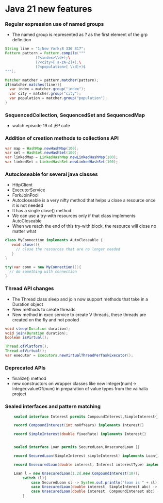 # Java 21 new features

### Regular expression use of named groups
- The named group is represented as ?<name> as the first element of the grp definition
```java
String line = "1;New York;8 336 817";
Pattern pattern = Pattern.compile("""
              (?<index>\\d+);\
              (?<city>[ a-zA-Z]+);\
              (?<population>[ \\d]+)$
""");

Matcher matcher = pattern.matcher(pattern);
if(matcher.matches(line)){
  var index = matcher.group("index");
  var city = matcher.group("city");
  var population = matcher.group("population");
}


```

### SequencedCollection, SequencedSet and SequencedMap
- watch episode 19 of jEP cafe

### Addition of creation methods to collections API
```java
var map = HashMap.newHashMap(100);
var set = HashSet.newHashSet(100);
var linkedMap = LinkedHashMap.newLinkedHashMap(100);
var linkedSet = LinkedHashSet.newLinkedHashSet(100);
```

### Autocloseable for several java classes
- HttpClient
- ExecutorService
- ForkJoinPool
- Autocloseable is a very nifty method that helps u close a resource once it is not needed
- It has a single close() method
- We can use a try-with resources only if that class implements AutoCloseable
- When we reach the end of this try-with block, the resource will close no matter what
```java
class MyConnection implements AutoCloseable {
   void close(){
     // close the resources that are no longer needed
   }
}

try(var conn = new MyConnection()){
  // do something with connection
}
```

### Thread API changes
- The Thread class sleep and join now support methods that take in a Duration object
- New methods to create threads
- New method in exec service to create V threads, these threads are created on the fly and not pooled
```java
void sleep(Duration duration);
void join(Duration duration);
boolean isVirtual();

Thread.ofPlatform();
Thread.ofVirtual();
var executor = Executors.newVirtualThreadPerTaskExecutor();
```

### Deprecated APIs
- finalize() method
- new constructors on wrapper classes like new Integer(num)-> Integer.valueOf(num) in preparation of value types from the valhalla project

### Sealed interfaces and pattern matching
```java
    sealed interface Interest permits CompoundInterest,SimpleInterest{}

    record CompoundInterest(int noOfYears) implements Interest{}

    record SimpleInterest(double fixedRate) implements Interest{}


    sealed interface Loan permits SecuredLoan,UnsecuredLoan {}

    record SecuredLoan(SimpleInterest simpleInterest) implements Loan{}

    record UnsecuredLoan(double interest, Interest interestType) implements Loan{}

    Loan l = new UnsecuredLoan(1.2d,new CompoundInterest(10));
        switch (l){
            case SecuredLoan sl -> System.out.println("loan is " + sl);
            case UnsecuredLoan(double interest, SimpleInterest abc) -> System.out.println("loan interest is " + interest + " and simpl type is " + abc);
            case UnsecuredLoan(double interest, CompoundInterest abc) -> System.out.println("loan interest is " + interest + " and comp type is " + abc);
        }
```
